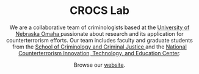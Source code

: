 <h1 align="center">CROCS Lab</h1>

<p align="center">We are a collaborative team of criminologists based at the <a href="https://unomaha.edu"> University of Nebraska Omaha </a> passionate about research and its application for counterterrorism efforts. Our team includes faculty and graduate students from the <a href="https://www.unomaha.edu/college-of-public-affairs-and-community-service/criminology-and-criminal-justice/index.php"> School of Criminology and Criminal Justice </a> and the <a href="https://www.unomaha.edu/ncite/index.php"> National Counterterrorism Innovation, Technology, and Education Center</a>.</p>

<p align="center">Browse our <a href="https://www.crocslab.org"> website</a>.</p>
